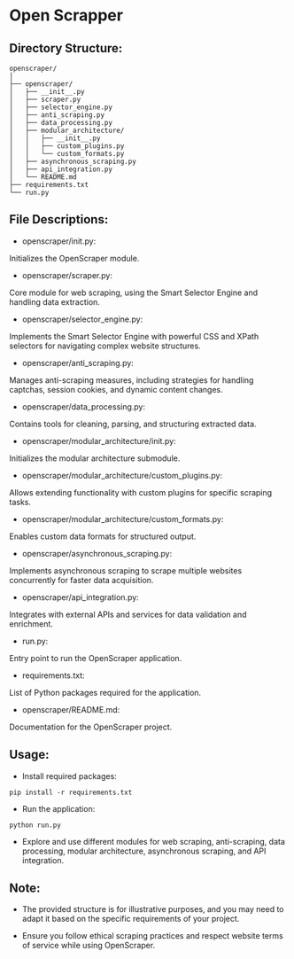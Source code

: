 # Open Scrapper

## Directory Structure:
```
openscraper/
│
├── openscraper/
│   ├── __init__.py
│   ├── scraper.py
│   ├── selector_engine.py
│   ├── anti_scraping.py
│   ├── data_processing.py
│   ├── modular_architecture/
│   │   ├── __init__.py
│   │   ├── custom_plugins.py
│   │   └── custom_formats.py
│   ├── asynchronous_scraping.py
│   ├── api_integration.py
│   └── README.md
├── requirements.txt
└── run.py
```

## File Descriptions:
- openscraper/init.py:

Initializes the OpenScraper module.

- openscraper/scraper.py:

Core module for web scraping, using the Smart Selector Engine and handling data extraction.

- openscraper/selector_engine.py:

Implements the Smart Selector Engine with powerful CSS and XPath selectors for navigating complex website structures.

- openscraper/anti_scraping.py:

Manages anti-scraping measures, including strategies for handling captchas, session cookies, and dynamic content changes.

- openscraper/data_processing.py:

Contains tools for cleaning, parsing, and structuring extracted data.

- openscraper/modular_architecture/init.py:

Initializes the modular architecture submodule.

- openscraper/modular_architecture/custom_plugins.py:

Allows extending functionality with custom plugins for specific scraping tasks.

- openscraper/modular_architecture/custom_formats.py:

Enables custom data formats for structured output.

- openscraper/asynchronous_scraping.py:

Implements asynchronous scraping to scrape multiple websites concurrently for faster data acquisition.

- openscraper/api_integration.py:

Integrates with external APIs and services for data validation and enrichment.

- run.py:

Entry point to run the OpenScraper application.

- requirements.txt:

List of Python packages required for the application.

- openscraper/README.md:

Documentation for the OpenScraper project.


## Usage:
- Install required packages:
```
pip install -r requirements.txt
```

- Run the application:
```
python run.py
```

- Explore and use different modules for web scraping, anti-scraping, data processing, modular architecture, asynchronous scraping, and API integration.

## Note:
- The provided structure is for illustrative purposes, and you may need to adapt it based on the specific requirements of your project.

- Ensure you follow ethical scraping practices and respect website terms of service while using OpenScraper.



